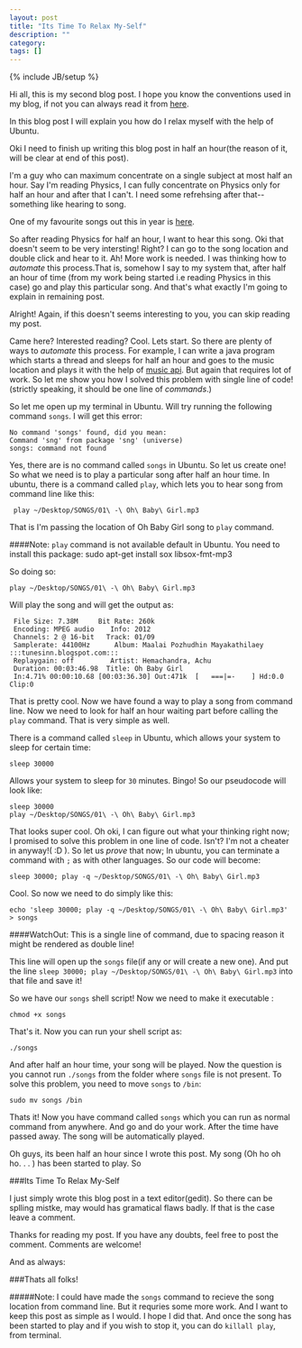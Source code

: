 ```yaml
---
layout: post
title: "Its Time To Relax My-Self"
description: ""
category: 
tags: []
---
```

{% include JB/setup %}

Hi all, this is my second blog post. I hope you know the conventions used in my blog, if not you can always read it from
[here](http://antoaravinth.github.com/2012/07/31/hello-world/). 

In this blog post I will explain you how do I relax myself with the help of Ubuntu.

Oki I need to finish up writing this blog post in half an hour(the reason of it, will be clear at end of this post).

I'm a guy who can maximum concentrate on a single subject at most half an hour. Say I'm reading Physics, I can fully concentrate on Physics only for half an hour and after that I can't. I need some refrehsing after that-- something like hearing to song.

One of my favourite songs out this in year is [here](http://www.youtube.com/watch?v=Er3epSUp6UE). 

So after reading Physics for half an hour, I want to hear this song. Oki that doesn't seem to be very intersting! Right? I can go to the song location and double click and hear to it. Ah! More work is needed. I was thinking how to *automate* this process.That is, somehow I say to my system that, after half an hour of time (from my work being started i.e reading Physics in this case) go and play this particular song. And that's what exactly I'm going to explain in remaining post. 

Alright! Again, if this doesn't seems interesting to you, you can skip reading my post. 

Came here? Interested reading? Cool. Lets start. So there are plenty of ways to *automate* this process. For example, I can write a java program which starts a thread and sleeps for half an hour and goes to the music location and plays it with the help of [music api](http://docs.oracle.com/javase/7/docs/api/javax/sound/sampled/package-summary.html). But again that requires lot of work. So let me show you how I solved this problem with single line of code! (strictly speaking, it should be one line of *commands*.)


So let me open up my terminal in Ubuntu. Will try running the following command `songs`. I will get this error: 

	No command 'songs' found, did you mean:
	Command 'sng' from package 'sng' (universe)
	songs: command not found

Yes, there are is no command called `songs` in Ubuntu. So let us create one! So what we need is to play a particular song after half an hour time. In ubuntu, there is a command called `play`, which lets you to hear song from command line like this:

	 play ~/Desktop/SONGS/01\ -\ Oh\ Baby\ Girl.mp3

That is I'm passing the location of Oh Baby Girl song to `play` command. 

####Note: `play` command is not available default in Ubuntu. You need to install this package:
	sudo apt-get install sox libsox-fmt-mp3

So doing so: 
	
	play ~/Desktop/SONGS/01\ -\ Oh\ Baby\ Girl.mp3

Will play the song and will get the output as:

	 File Size: 7.38M     Bit Rate: 260k
	 Encoding: MPEG audio    Info: 2012
	 Channels: 2 @ 16-bit   Track: 01/09
	 Samplerate: 44100Hz      Album: Maalai Pozhudhin Mayakathilaey :::tunesinn.blogspot.com:::
	 Replaygain: off         Artist: Hemachandra, Achu
	 Duration: 00:03:46.98  Title: Oh Baby Girl
	 In:4.71% 00:00:10.68 [00:03:36.30] Out:471k  [   ===|=-    ] Hd:0.0 Clip:0  

That is pretty cool. Now we have found a way to play a song from command line. Now we need to look for half an hour waiting part before calling the `play` command. That is very simple as well. 

There is a command called `sleep` in Ubuntu, which allows your system to sleep for certain time:

	sleep 30000

Allows your system to sleep for `30` minutes. Bingo! So our pseudocode will look like: 

	sleep 30000
	play ~/Desktop/SONGS/01\ -\ Oh\ Baby\ Girl.mp3

That looks super cool. Oh oki, I can figure out what your thinking right now; I promised to solve this problem in one line of code. Isn't? I'm not a cheater in anyway!( :D ). So let us *prove* that now; In ubuntu, you can terminate a command with `;` as with other languages. So 
our code will become:

	sleep 30000; play -q ~/Desktop/SONGS/01\ -\ Oh\ Baby\ Girl.mp3

Cool. So now we need to do simply like this:
	
	echo 'sleep 30000; play -q ~/Desktop/SONGS/01\ -\ Oh\ Baby\ Girl.mp3' > songs

####WatchOut: This is a single line of command, due to spacing reason it might be rendered as double line!

This line will open up the `songs` file(if any or will create a new one). And put the line `sleep 30000; play ~/Desktop/SONGS/01\ -\ Oh\ Baby\ Girl.mp3` into that file and save it!

So we have our `songs` shell script! Now we need to make it executable :

	chmod +x songs

That's it. Now you can run your shell script as:

	./songs

And after half an hour time, your song will be played. Now the question is you cannot run `./songs` from the folder where `songs` file is not present. To solve this problem, you need to move `songs` to `/bin`:
	
	sudo mv songs /bin

Thats it! Now you have command called `songs` which you can run as normal command from anywhere. And go and do your work. After the time have passed away. The song will be automatically played. 

Oh guys, its been half an hour since I wrote this post. My song (Oh ho oh ho. . . ) has been started to play. So 

###Its Time To Relax My-Self

I just simply wrote this blog post in a text editor(gedit). So there can be splling mistke, may would has gramatical flaws badly. If that is the case leave a comment.

Thanks for reading my post. If you have any doubts, feel free to post the comment. Comments are welcome!

And as always:

###Thats all folks!

#####Note: I could have made the `songs` command to recieve the song location from command line. But it requries some more work. And I want to keep this post as simple as I would. I hope I did that. And once the song has been started to play and if you wish to stop it, you can do `killall play`, from terminal. 

